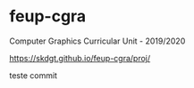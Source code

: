 # feup-cgra
Computer Graphics Curricular Unit - 2019/2020

https://skdgt.github.io/feup-cgra/proj/

teste commit
